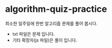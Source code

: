 # algorithm-quiz-practice

최소한 일주일에 한번 알고리즘 문제를 풀어 봅시다.

- txt 파일은 문제 입니다.
- 기타 확장자(js 파일)은 풀이 입니다.
